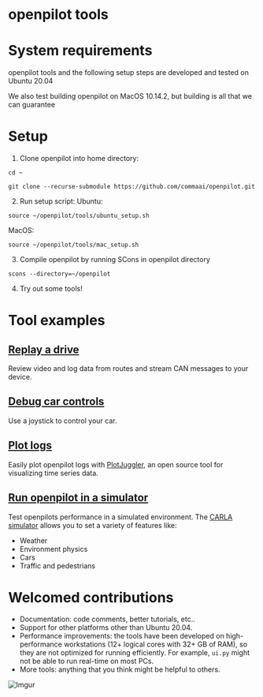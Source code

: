 openpilot tools
============


System requirements
============

openpilot tools and the following setup steps are developed and tested on Ubuntu 20.04

We also test building openpilot on MacOS 10.14.2, but building is all that we can guarantee


Setup
============
1. Clone openpilot into home directory:
```
cd ~

git clone --recurse-submodule https://github.com/commaai/openpilot.git
```

2. Run setup script:
Ubuntu:
```
source ~/openpilot/tools/ubuntu_setup.sh
```
MacOS:
```
source ~/openpilot/tools/mac_setup.sh
```

3. Compile openpilot by running SCons in openpilot directory
```
scons --directory=~/openpilot
```

4. Try out some tools!


Tool examples
============


[Replay a drive](replay)
-------------

Review video and log data from routes and stream CAN messages to your device.


[Debug car controls](carcontrols)
-------------

Use a joystick to control your car.


[Plot logs](plotjuggler)
-------------

Easily plot openpilot logs with [PlotJuggler](https://github.com/facontidavide/PlotJuggler), an open source tool for visualizing time series data.


[Run openpilot in a simulator](sim)
-------------

Test openpilots performance in a simulated environment. The [CARLA simulator](https://github.com/carla-simulator/carla) allows you to set a variety of features like:
* Weather
* Environment physics
* Cars
* Traffic and pedestrians


Welcomed contributions
=============

* Documentation: code comments, better tutorials, etc..
* Support for other platforms other than Ubuntu 20.04.
* Performance improvements: the tools have been developed on high-performance workstations (12+ logical cores with 32+ GB of RAM), so they are not optimized for running efficiently. For example, `ui.py` might not be able to run real-time on most PCs.
* More tools: anything that you think might be helpful to others.

![Imgur](https://i.imgur.com/IdfBgwK.jpg)

